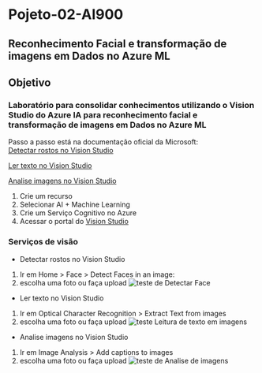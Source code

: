 # Pojeto-02-AI900
## Reconhecimento Facial e transformação de imagens em Dados no Azure ML
## Objetivo 
### Laboratório para consolidar conhecimentos utilizando o Vision Studio do Azure IA para reconhecimento facial e transformação de imagens em Dados no Azure ML 

Passo a passo está na documentação oficial da Microsoft:                                 
[Detectar rostos no Vision Studio](https://microsoftlearning.github.io/mslearn-ai-fundamentals/Instructions/Labs/04-face.html)

[Ler texto no Vision Studio](https://microsoftlearning.github.io/mslearn-ai-fundamentals/Instructions/Labs/05-ocr.html)

[Analise imagens no Vision Studio](https://microsoftlearning.github.io/mslearn-ai-fundamentals/Instructions/Labs/03-image-analysis.html)

1. Crie um recurso
2. Selecionar AI + Machine Learning
3. Crie um Serviço Cognitivo no Azure
4. Acessar o portal do [Vision Studio](https://portal.vision.cognitive.azure.com/)

### Serviços de visão
* Detectar rostos no Vision Studio
1. Ir em Home > Face > Detect Faces in an image:
2. escolha uma foto ou faça upload
   <img src="outputs/output-img1.png" alt="teste de Detectar Face">


* Ler texto no Vision Studio

1. Ir em Optical Character Recognition > Extract Text from images
2. escolha uma foto ou faça upload
    <img src="outputs/output-img2.png" alt="teste Leitura de texto em imagens">

* Analise imagens no Vision Studio
1.  Ir em Image Analysis > Add captions to images
2. escolha uma foto ou faça upload
    <img src="outputs/output-img3.png" alt="teste de Analise de imagens">
